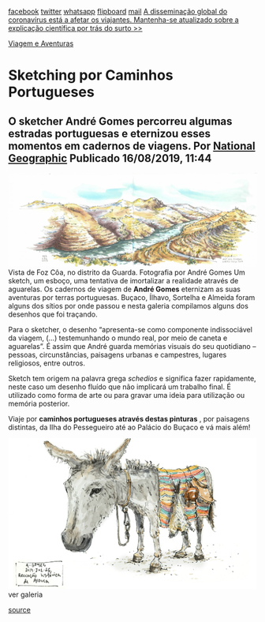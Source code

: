 [facebook](https://www.facebook.com/sharer/sharer.php?u=https%3A%2F%2Fwww.natgeo.pt%2Fviagem-e-aventuras%2F2019%2F08%2Fsketching-por-caminhos-portugueses) [twitter](https://twitter.com/share?url=https%3A%2F%2Fwww.natgeo.pt%2Fviagem-e-aventuras%2F2019%2F08%2Fsketching-por-caminhos-portugueses&via=natgeo&text=Sketching%20por%20Caminhos%20Portugueses) [whatsapp](https://web.whatsapp.com/send?text=https%3A%2F%2Fwww.natgeo.pt%2Fviagem-e-aventuras%2F2019%2F08%2Fsketching-por-caminhos-portugueses) [flipboard](https://share.flipboard.com/bookmarklet/popout?v=2&title=Sketching%20por%20Caminhos%20Portugueses&url=https%3A%2F%2Fwww.natgeo.pt%2Fviagem-e-aventuras%2F2019%2F08%2Fsketching-por-caminhos-portugueses) [mail](mailto:?subject=NatGeo&body=https%3A%2F%2Fwww.natgeo.pt%2Fviagem-e-aventuras%2F2019%2F08%2Fsketching-por-caminhos-portugueses%20-%20Sketching%20por%20Caminhos%20Portugueses) [A disseminação global do coronavírus está a afetar os viajantes. Mantenha-se atualizado sobre a explicação científica por trás do surto >>](https://www.natgeo.pt/coronavirus) 

[Viagem e Aventuras](https://www.natgeo.pt/viagem-e-aventuras) 
# Sketching por Caminhos Portugueses 
## O sketcher André Gomes percorreu algumas estradas portuguesas e eternizou esses momentos em cadernos de viagens. Por [National Geographic](https://www.natgeo.pt/autor/national-geographic) Publicado 16/08/2019, 11:44 
![Vista de Foz Côa, no distrito da Guarda.](img/files_styles_image_00_public_foz_0c_c_b_a_01.jpg)
Vista de Foz Côa, no distrito da Guarda. Fotografia por André Gomes Um sketch, um esboço, uma tentativa de imortalizar a realidade através de aguarelas. Os cadernos de viagem de **André Gomes** eternizam as suas aventuras por terras portuguesas. Buçaco, Ílhavo, Sortelha e Almeida foram alguns dos sítios por onde passou e nesta galeria compilamos alguns dos desenhos que foi traçando. 

Para o sketcher, o desenho “apresenta-se como componente indissociável da viagem, (…) testemunhando o mundo real, por meio de caneta e aguarelas”. É assim que André guarda memórias visuais do seu quotidiano – pessoas, circunstâncias, paisagens urbanas e campestres, lugares religiosos, entre outros. 

Sketch tem origem na palavra grega _schedios_ e significa fazer rapidamente, neste caso um desenho fluído que não implicará um trabalho final. É utilizado como forma de arte ou para gravar uma ideia para utilização ou memória posterior. 

Viaje por **caminhos portugueses através destas pinturas** , por paisagens distintas, da Ilha do Pessegueiro até ao Palácio do Buçaco e vá mais além! 

![Burro (Recriação Histórica)](img/files_styles_image_00_public_1.png)
ver galeria 

[source](https://www.natgeo.pt/viagem-e-aventuras/2019/08/sketching-por-caminhos-portugueses)
